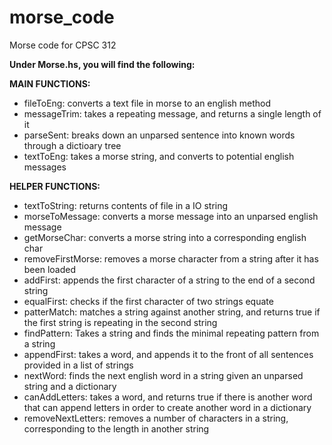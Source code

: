 # morse_code
Morse code for CPSC 312

**Under Morse.hs, you will find the following:**

**MAIN FUNCTIONS:**
- fileToEng: converts a text file in morse to an english method
- messageTrim: takes a repeating message, and returns a single length of it
- parseSent: breaks down an unparsed sentence into known words through a dictioary tree
- textToEng: takes a morse string, and converts to potential english messages

**HELPER FUNCTIONS:**
- textToString: returns contents of file in a IO string
- morseToMessage: converts a morse message into an unparsed english message
- getMorseChar: converts a morse string into a corresponding english char
- removeFirstMorse: removes a morse character from a string after it has been loaded
- addFirst: appends the first character of a string to the end of a second string
- equalFirst: checks if the first character of two strings equate
- patterMatch: matches a string against another string, and returns true if the first string is repeating in the second string
- findPattern: Takes a string and finds the minimal repeating pattern from a string
- appendFirst: takes a word, and appends it to the front of all sentences provided in a list of strings
- nextWord: finds the next english word in a string given an unparsed string and a dictionary
- canAddLetters: takes a word, and returns true if there is another word that can append letters in order to create another word in a dictionary
- removeNextLetters: removes a number of characters in a string, corresponding to the length in another string





